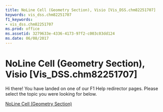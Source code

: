 ```yaml
---
title: NoLine Cell (Geometry Section), Visio [Vis_DSS.chm82251707]
keywords: vis_dss.chm82251707
f1_keywords:
- vis_dss.chm82251707
ms.prod: office
ms.assetid: 3279633e-4336-4173-97f2-c003c03dd124
ms.date: 06/08/2017
---
```



# NoLine Cell (Geometry Section), Visio [Vis_DSS.chm82251707]

Hi there! You have landed on one of our F1 Help redirector pages. Please select the topic you were looking for below.

[NoLine Cell (Geometry Section)](http://msdn.microsoft.com/library/f9624af2-c087-3dde-9140-339c438b3652%28Office.15%29.aspx)

